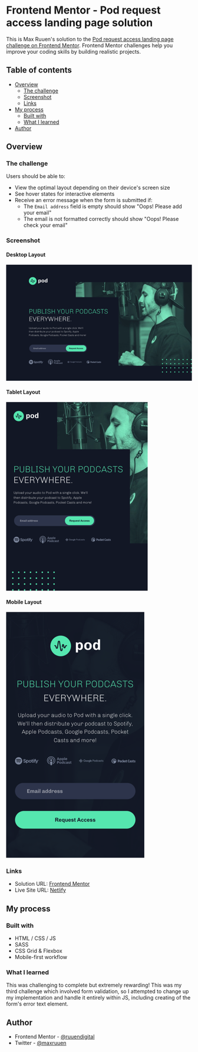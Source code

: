 # Frontend Mentor - Pod request access landing page solution

This is Max Ruuen's solution to the [Pod request access landing page challenge on Frontend Mentor](https://www.frontendmentor.io/challenges/pod-request-access-landing-page-eyTmdkLSG). Frontend Mentor challenges help you improve your coding skills by building realistic projects.

## Table of contents

- [Overview](#overview)
  - [The challenge](#the-challenge)
  - [Screenshot](#screenshot)
  - [Links](#links)
- [My process](#my-process)
  - [Built with](#built-with)
  - [What I learned](#what-i-learned)
- [Author](#author)

## Overview

### The challenge

Users should be able to:

- View the optimal layout depending on their device's screen size
- See hover states for interactive elements
- Receive an error message when the form is submitted if:
  - The `Email address` field is empty should show "Oops! Please add your email"
  - The email is not formatted correctly should show "Oops! Please check your email"

### Screenshot

#### Desktop Layout

![](./desktop-screenshot.png)

#### Tablet Layout

![](./tablet-screenshot.png)

#### Mobile Layout

![](./mobile-screenshot.png)

### Links

- Solution URL: [Frontend Mentor](https://www.frontendmentor.io/solutions/pod-landing-page-using-scss-and-bem-pyCbfxCAm)
- Live Site URL: [Netlify](https://rd-challenge-pod-landing-page.netlify.app/)

## My process

### Built with

- HTML / CSS / JS
- SASS
- CSS Grid & Flexbox
- Mobile-first workflow

### What I learned

This was challenging to complete but extremely rewarding! This was my third challenge which involved form validation, so I attempted to change up my implementation and handle it entirely within JS, including creating of the form's error text element.

## Author

- Frontend Mentor - [@ruuendigital](https://www.frontendmentor.io/profile/ruuendigital)
- Twitter - [@maxruuen](https://www.twitter.com/maxruuen)
